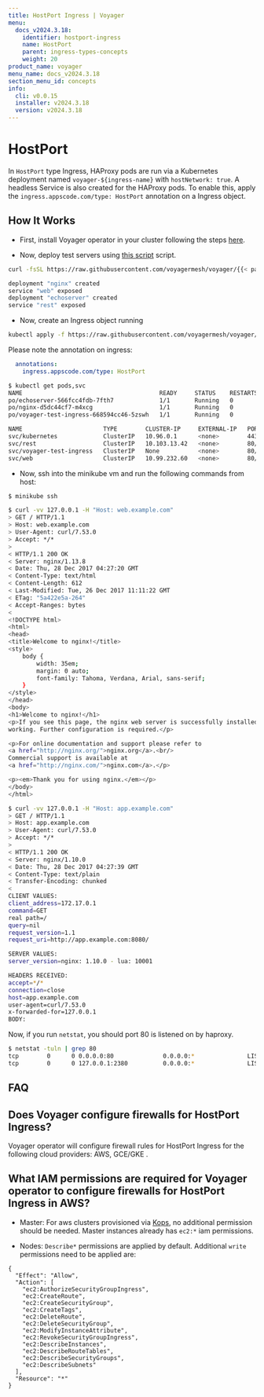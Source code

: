 ```yaml
---
title: HostPort Ingress | Voyager
menu:
  docs_v2024.3.18:
    identifier: hostport-ingress
    name: HostPort
    parent: ingress-types-concepts
    weight: 20
product_name: voyager
menu_name: docs_v2024.3.18
section_menu_id: concepts
info:
  cli: v0.0.15
  installer: v2024.3.18
  version: v2024.3.18
---
```


# HostPort

In `HostPort` type Ingress, HAProxy pods are run via a Kubernetes deployment named `voyager-${ingress-name}` with `hostNetwork: true`. A headless Service is also created for the HAProxy pods. To enable this, apply the `ingress.appscode.com/type: HostPort` annotation on a Ingress object.

## How It Works

- First, install Voyager operator in your cluster following the steps [here](/docs/v2024.3.18/setup/install).

- Now, deploy test servers using [this script](/docs/v2024.3.18/examples/ingress/types/hostport/deploy-servers.sh) script.

```bash
curl -fsSL https://raw.githubusercontent.com/voyagermesh/voyager/{{< param "info.version" >}}/docs/examples/ingress/types/hostport/deploy-servers.sh | bash

deployment "nginx" created
service "web" exposed
deployment "echoserver" created
service "rest" exposed
```

- Now, create an Ingress object running

```bash
kubectl apply -f https://raw.githubusercontent.com/voyagermesh/voyager/{{< param "info.version" >}}/docs/examples/ingress/types/hostport/ing.yaml
```

Please note the annotation on ingress:

```yaml
  annotations:
    ingress.appscode.com/type: HostPort
```

```bash
$ kubectl get pods,svc
NAME                                       READY     STATUS    RESTARTS   AGE
po/echoserver-566fcc4fdb-7fth7             1/1       Running   0          6m
po/nginx-d5dc44cf7-m4xcg                   1/1       Running   0          6m
po/voyager-test-ingress-668594cc46-5zswh   1/1       Running   0          4m

NAME                       TYPE        CLUSTER-IP     EXTERNAL-IP   PORT(S)   AGE
svc/kubernetes             ClusterIP   10.96.0.1      <none>        443/TCP   1h
svc/rest                   ClusterIP   10.103.13.42   <none>        80/TCP    6m
svc/voyager-test-ingress   ClusterIP   None           <none>        80/TCP    4m
svc/web                    ClusterIP   10.99.232.60   <none>        80/TCP    6m
```

- Now, ssh into the minikube vm and run the following commands from host:

```bash
$ minikube ssh

$ curl -vv 127.0.0.1 -H "Host: web.example.com"
> GET / HTTP/1.1
> Host: web.example.com
> User-Agent: curl/7.53.0
> Accept: */*
>
< HTTP/1.1 200 OK
< Server: nginx/1.13.8
< Date: Thu, 28 Dec 2017 04:27:20 GMT
< Content-Type: text/html
< Content-Length: 612
< Last-Modified: Tue, 26 Dec 2017 11:11:22 GMT
< ETag: "5a422e5a-264"
< Accept-Ranges: bytes
<
<!DOCTYPE html>
<html>
<head>
<title>Welcome to nginx!</title>
<style>
    body {
        width: 35em;
        margin: 0 auto;
        font-family: Tahoma, Verdana, Arial, sans-serif;
    }
</style>
</head>
<body>
<h1>Welcome to nginx!</h1>
<p>If you see this page, the nginx web server is successfully installed and
working. Further configuration is required.</p>

<p>For online documentation and support please refer to
<a href="http://nginx.org/">nginx.org</a>.<br/>
Commercial support is available at
<a href="http://nginx.com/">nginx.com</a>.</p>

<p><em>Thank you for using nginx.</em></p>
</body>
</html>
```

```bash
$ curl -vv 127.0.0.1 -H "Host: app.example.com"
> GET / HTTP/1.1
> Host: app.example.com
> User-Agent: curl/7.53.0
> Accept: */*
>
< HTTP/1.1 200 OK
< Server: nginx/1.10.0
< Date: Thu, 28 Dec 2017 04:27:39 GMT
< Content-Type: text/plain
< Transfer-Encoding: chunked
<
CLIENT VALUES:
client_address=172.17.0.1
command=GET
real path=/
query=nil
request_version=1.1
request_uri=http://app.example.com:8080/

SERVER VALUES:
server_version=nginx: 1.10.0 - lua: 10001

HEADERS RECEIVED:
accept=*/*
connection=close
host=app.example.com
user-agent=curl/7.53.0
x-forwarded-for=127.0.0.1
BODY:
```

Now, if you run `netstat`, you should port 80 is listened on by haproxy.

```bash
$ netstat -tuln | grep 80
tcp        0      0 0.0.0.0:80              0.0.0.0:*               LISTEN
tcp        0      0 127.0.0.1:2380          0.0.0.0:*               LISTEN
```

## FAQ

## Does Voyager configure firewalls for HostPort Ingress?

Voyager operator will configure firewall rules for HostPort Ingress for the following cloud providers: AWS, GCE/GKE .

## What IAM permissions are required for Voyager operator to configure firewalls for HostPort Ingress in AWS?

 - Master: For aws clusters provisioned via [Kops](https://github.com/kubernetes/kops/blob/master/docs/iam_roles.md), no additional permission should be needed. Master instances already has `ec2:*` iam permissions.

- Nodes: `Describe*` permissions are applied by default. Additional `write` permissions need to be applied are:
```
{
  "Effect": "Allow",
  "Action": [
	"ec2:AuthorizeSecurityGroupIngress",
	"ec2:CreateRoute",
	"ec2:CreateSecurityGroup",
	"ec2:CreateTags",
	"ec2:DeleteRoute",
	"ec2:DeleteSecurityGroup",
	"ec2:ModifyInstanceAttribute",
	"ec2:RevokeSecurityGroupIngress",
	"ec2:DescribeInstances",
	"ec2:DescribeRouteTables",
	"ec2:DescribeSecurityGroups",
	"ec2:DescribeSubnets"
  ],
  "Resource": "*"
}
```
